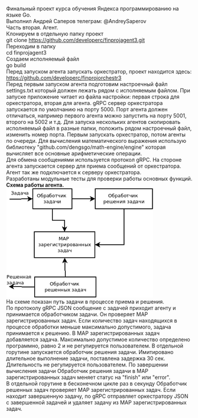 Финальный проект курса обучения Яндекса программированию на языке Go.  
Выполнил Андрей Саперов телеграм: @AndreySaperov  
Часть вторая. Агент.  
Клонируем в отдельную папку проект  
git clone https://github.com/developerc/finprojagent3.git  
Переходим в папку  
cd finprojagent3  
Создаем исполняемый файл  
go build  
Перед запуском агента запускать оркестратор, проект находится здесь:  
https://github.com/developerc/finprojorchestr3  
Перед первым запуском агента подготовим настроечный файл settings.txt который должен лежать рядом с исполняемым файлом. 
При запуске приложение читает из файла настройки: первая строка для оркестратора, вторая для агента. 
gRPC сервер оркестратора запускается по умолчанию на порту 5000. Порт агента должен отличаться, например первого агента 
можно запустить на порту 5001, второго на 5002 и т.д. Для запуска нескольких агентов скопировать исполняемый файл в разные 
папки, положить рядом настроечный файл, изменить номер порта. Первым запускать оркестратор, потом агенты по очереди. 
Для вычисления математического выражения использую библиотеку "github.com/dengsgo/math-engine/engine" которая вычисляет 
все основные арифметические операции.  
Для обмена сообщениями используется протокол gRPC. На стороне агента запускается сервер для приема сообщений от оркестратора. 
Агент так же подключается к серверу оркестратора.  
Разработаны модульные тесты для проверки работы основных функций.  
**Схема работы агента.**  
![agent diagram](agent.png)  
На схеме показан путь задачи в процессе приема и решения.  
По протоколу gRPC JSON сообщение с задачей приходит агенту и принимается обработчиком задачи. Он проверяет MAP зарегистрированных задач. Если количество задач находящихся в процессе обработки меньше максимально допустимого, задача принимается к решению. В MAP зарегистрированных задач добавляется задача. Максимально допустимое количество определено программно, равно 2 и не регулируется пользователем. В отдельной горутине запускается обработчик решения задачи. Имитировано длительное выполнение задачи, поставлена задержка 30 сек. Длительность не регулируется пользователем. По завершении вычисления задачи Обработчик решения задачи в MAP зарегистрированных задач меняет статус на "finish" или "error".  
В отдельной горутине в бесконечном цикле раз в секунду Обработчик решенных задач проверяет MAP зарегистрированных задач. Если находит завершенную задачу, по gRPC отправляет оркестратору JSON с завершенной задачей и удаляет задачу из MAP зарегистрированных задач.
